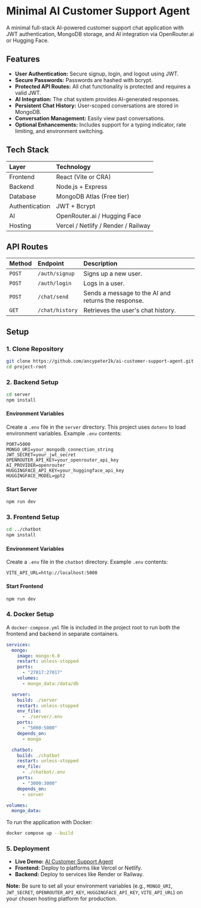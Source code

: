 # Minimal AI Customer Support Agent

A minimal full-stack AI-powered customer support chat application with JWT authentication, MongoDB storage, and AI integration via OpenRouter.ai or Hugging Face.

## Features

*   **User Authentication:** Secure signup, login, and logout using JWT.
*   **Secure Passwords:** Passwords are hashed with bcrypt.
*   **Protected API Routes:** All chat functionality is protected and requires a valid JWT.
*   **AI Integration:** The chat system provides AI-generated responses.
*   **Persistent Chat History:** User-scoped conversations are stored in MongoDB.
*   **Conversation Management:** Easily view past conversations.
*   **Optional Enhancements:** Includes support for a typing indicator, rate limiting, and environment switching.

## Tech Stack

| Layer          | Technology               |
| :------------- | :----------------------- |
| Frontend       | React (Vite or CRA)      |
| Backend        | Node.js + Express        |
| Database       | MongoDB Atlas (Free tier)|
| Authentication | JWT + Bcrypt             |
| AI             | OpenRouter.ai / Hugging Face |
| Hosting        | Vercel / Netlify / Render / Railway |

## API Routes

| Method | Endpoint        | Description                                |
| :----- | :-------------- | :----------------------------------------- |
| `POST`   | `/auth/signup`    | Signs up a new user.                       |
| `POST`   | `/auth/login`     | Logs in a user.                            |
| `POST`   | `/chat/send`      | Sends a message to the AI and returns the response. |
| `GET`    | `/chat/history`   | Retrieves the user's chat history.         |

## Setup

### 1. Clone Repository

```bash
git clone https://github.com/ancypeter2k/ai-customer-support-agent.git
cd project-root
```

### 2. Backend Setup

```bash
cd server
npm install
```

#### Environment Variables

Create a `.env` file in the `server` directory. This project uses `dotenv` to load environment variables. Example `.env` contents:

```
PORT=5000
MONGO_URI=your_mongodb_connection_string
JWT_SECRET=your_jwt_secret
OPENROUTER_API_KEY=your_openrouter_api_key
AI_PROVIDER=openrouter
HUGGINGFACE_API_KEY=your_huggingface_api_key
HUGGINGFACE_MODEL=gpt2
```

#### Start Server

```bash
npm run dev
```

### 3. Frontend Setup

```bash
cd ../chatbot
npm install
```

#### Environment Variables

Create a `.env` file in the `chatbot` directory. Example `.env` contents:

```
VITE_API_URL=http://localhost:5000
```

#### Start Frontend

```bash
npm run dev
```

### 4. Docker Setup

A `docker-compose.yml` file is included in the project root to run both the frontend and backend in separate containers.

```yaml
services:
  mongo:
    image: mongo:6.0
    restart: unless-stopped
    ports:
      - "27017:27017"
    volumes:
      - mongo_data:/data/db

  server:
    build: ./server
    restart: unless-stopped
    env_file:
      - ./server/.env
    ports:
      - "5000:5000"
    depends_on:
      - mongo

  chatbot:
    build: ./chatbot
    restart: unless-stopped
    env_file:
      - ./chatbot/.env
    ports:
      - "3000:3000"
    depends_on:
      - server

volumes:
  mongo_data:
```

To run the application with Docker:

```bash
docker compose up --build
```

### 5. Deployment

*   **Live Demo:** [AI Customer Support Agent](https://ai-customer-support-agent-5o9wtm12a-ancy-peters-projects.vercel.app/login)
*   **Frontend:** Deploy to platforms like Vercel or Netlify.
*   **Backend:** Deploy to services like Render or Railway.

**Note:** Be sure to set all your environment variables (e.g., `MONGO_URI`, `JWT_SECRET`, `OPENROUTER_API_KEY`, `HUGGINGFACE_API_KEY`, `VITE_API_URL`) on your chosen hosting platform for production.
